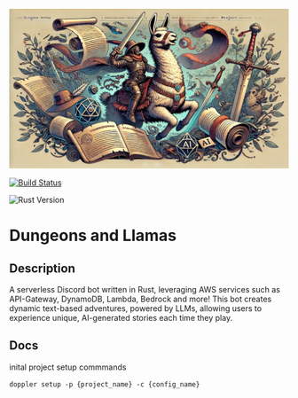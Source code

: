 <p align="center">
<img src="src/data/DNL_README.jpg" alt="Dungeons and Llamas" width="600"/>
</p>


<!-- [![crates.io](https://img.shields.io/crates/v/my_crate.svg)](https://crates.io/crates/my_crate) -->
<!-- [![docs.rs](https://docs.rs/my_crate/badge.svg)](https://docs.rs/my_crate) -->
[![Build Status](https://github.com/Fomiller/dungesons-and-llamas/actions/workflows/deploy.yml/badge.svg)](https://github.com/Fomiller/dungeons-and-llamas/actions)
<!-- [![codecov](https://codecov.io/gh/myusername/myrepo/branch/main/graph/badge.svg)](https://codecov.io/gh/myusername/myrepo) -->
![Rust Version](https://img.shields.io/badge/rustc-1.82+-orange.svg)
<!-- [![License](https://img.shields.io/crates/l/my_crate.svg)](https://crates.io/crates/my_crate) -->


# Dungeons and Llamas
## Description
A serverless Discord bot written in Rust, leveraging AWS services such as API-Gateway, DynamoDB, Lambda, Bedrock and more! This bot creates dynamic text-based adventures, powered by LLMs, allowing users to experience unique, AI-generated stories each time they play.

## Docs
inital project setup commmands
```
doppler setup -p {project_name} -c {config_name}
```
